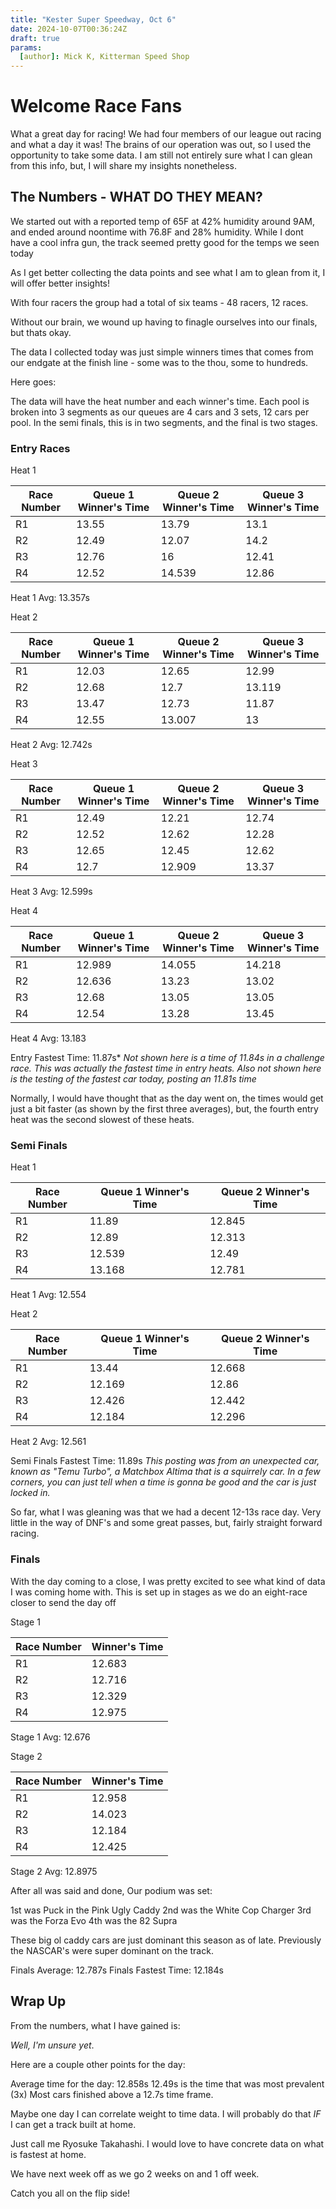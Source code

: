 ```yaml
---
title: "Kester Super Speedway, Oct 6"
date: 2024-10-07T00:36:24Z
draft: true
params:
  [author]: Mick K, Kitterman Speed Shop
---
```


# Welcome Race Fans
What a great day for racing! We had four members of our league out racing and what a day it was!
The brains of our operation was out, so I used the opportunity to take some data.
I am still not entirely sure what I can glean from this info, but, I will share my insights nonetheless.

## The Numbers - WHAT DO THEY MEAN?
We started out with a reported temp of 65F at 42% humidity around 9AM, and ended around noontime with 76.8F and 28% humidity.
While I dont have a cool infra gun, the track seemed pretty good for the temps we seen today

As I get better collecting the data points and see what I am to glean from it, I will offer better insights!

With four racers the group had a total of six teams - 48 racers, 12 races. 

Without our brain, we wound up having to finagle ourselves into our finals, but thats okay.

The data I collected today was just simple winners times that comes from our endgate at the finish line - some was to the thou, some to hundreds. 

Here goes:

The data will have the heat number and each winner's time. Each pool is broken into 3 segments as our queues are 4 cars and 3 sets, 12 cars per pool. 
In the semi finals, this is in two segments, and the final is two stages. 
### Entry Races

Heat 1

| Race Number | Queue 1 Winner's Time | Queue 2 Winner's Time | Queue 3 Winner's Time |
| -- | -- | -- | -- |
| R1 | 13.55 | 13.79 | 13.1 |
| R2 | 12.49 | 12.07 | 14.2 |
| R3 | 12.76 | 16 | 12.41 |
| R4 | 12.52 | 14.539 | 12.86 |

Heat 1 Avg: 13.357s

Heat 2

| Race Number | Queue 1 Winner's Time | Queue 2 Winner's Time | Queue 3 Winner's Time |
| -- | -- | -- | -- |
| R1 | 12.03 | 12.65 | 12.99 |
| R2 | 12.68 | 12.7 | 13.119 |
| R3 | 13.47 | 12.73 | 11.87 |
| R4 | 12.55 | 13.007 | 13 |

Heat 2 Avg: 12.742s

Heat 3

| Race Number | Queue 1 Winner's Time | Queue 2 Winner's Time | Queue 3 Winner's Time |
| -- | -- | -- | -- |
| R1 | 12.49 | 12.21 | 12.74 |
| R2 | 12.52 | 12.62 | 12.28 |
| R3 | 12.65 | 12.45 | 12.62 |
| R4 | 12.7 | 12.909 | 13.37 |

Heat 3 Avg: 12.599s

Heat 4

| Race Number | Queue 1 Winner's Time | Queue 2 Winner's Time | Queue 3 Winner's Time |
| -- | -- | -- | -- |
| R1 | 12.989 | 14.055 | 14.218 |
| R2 | 12.636 | 13.23 | 13.02 |
| R3 | 12.68 | 13.05 | 13.05 |
| R4 | 12.54 | 13.28 | 13.45 |

Heat 4 Avg: 13.183


Entry Fastest Time: 11.87s*
*Not shown here is a time of 11.84s in a challenge race. This was actually the fastest time in entry heats.*
*Also not shown here is the testing of the fastest car today, posting an 11.81s time*

Normally, I would have thought that as the day went on, the times would get just a bit faster (as shown by the first three averages), but, the fourth entry heat was the second slowest of these heats. 

### Semi Finals

Heat 1

| Race Number | Queue 1 Winner's Time | Queue 2 Winner's Time |
| -- | -- | -- |
| R1 | 11.89 | 12.845 |
| R2 | 12.89 | 12.313 |
| R3 | 12.539 | 12.49 |
| R4 | 13.168 | 12.781 |

Heat 1 Avg: 12.554

Heat 2

| Race Number | Queue 1 Winner's Time | Queue 2 Winner's Time |
| -- | -- | -- |
| R1 | 13.44 | 12.668 |
| R2 | 12.169 | 12.86 |
| R3 | 12.426 | 12.442 |
| R4 | 12.184 | 12.296 |

Heat 2 Avg: 12.561

Semi Finals Fastest Time: 11.89s
*This posting was from an unexpected car, known as "Temu Turbo", a Matchbox Altima that is a squirrely car. In a few corners, you can just tell when a time is gonna be good and the car is just locked in.*

So far, what I was gleaning was that we had a decent 12-13s race day. Very little in the way of DNF's and some great passes, but, fairly straight forward racing.

### Finals
With the day coming to a close, I was pretty excited to see what kind of data I was coming home with. 
This is set up in stages as we do an eight-race closer to send the day off

Stage 1

| Race Number | Winner's Time |
| -- | -- |
| R1 | 12.683 |
| R2 | 12.716 |
| R3 | 12.329 |
| R4 | 12.975 |

Stage 1 Avg: 12.676

Stage 2

| Race Number | Winner's Time |
| -- | -- |
| R1 | 12.958 |
| R2 | 14.023 |
| R3 | 12.184 |
| R4 | 12.425 |

Stage 2 Avg: 12.8975


After all was said and done, Our podium was set:

1st was Puck in the Pink Ugly Caddy
2nd was the White Cop Charger
3rd was the Forza Evo
4th was the 82 Supra


These big ol caddy cars are just dominant this season as of late. Previously the NASCAR's were super dominant on the track. 

Finals Average: 12.787s
Finals Fastest Time: 12.184s

## Wrap Up

From the numbers, what I have gained is:

*Well, I'm unsure yet*.

Here are a couple other points for the day:

Average time for the day: 12.858s
12.49s is the time that was most prevalent (3x)
Most cars finished above a 12.7s time frame. 

Maybe one day I can correlate weight to time data. I will probably do that *IF* I can get a track built at home.

Just call me Ryosuke Takahashi. I would love to have concrete data on what is fastest at home.

We have next week off as we go 2 weeks on and 1 off week. 

Catch you all on the flip side!
